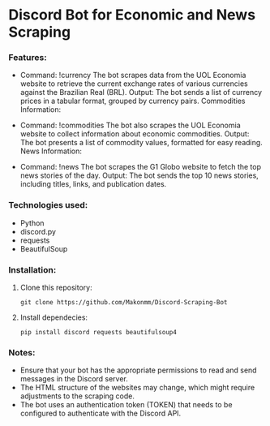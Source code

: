 # Discord Bot for Economic and News Scraping

### Features:

- Command: !currency
The bot scrapes data from the UOL Economia website to retrieve the current exchange rates of various currencies against the Brazilian Real (BRL).
Output: The bot sends a list of currency prices in a tabular format, grouped by currency pairs.
Commodities Information:

- Command: !commodities
The bot also scrapes the UOL Economia website to collect information about economic commodities.
Output: The bot presents a list of commodity values, formatted for easy reading.
News Information:

- Command: !news
The bot scrapes the G1 Globo website to fetch the top news stories of the day.
Output: The bot sends the top 10 news stories, including titles, links, and publication dates.

### Technologies used:

- Python
- discord.py
- requests
- BeautifulSoup


### Installation:

1. Clone this repository:
    ```shell
    git clone https://github.com/Makonmm/Discord-Scraping-Bot

    ```
2. Install dependecies:
    ```shell
    pip install discord requests beautifulsoup4
    ```

### Notes:
- Ensure that your bot has the appropriate permissions to read and send messages in the Discord server.
- The HTML structure of the websites may change, which might require adjustments to the scraping code.
- The bot uses an authentication token (TOKEN) that needs to be configured to authenticate with the Discord API.